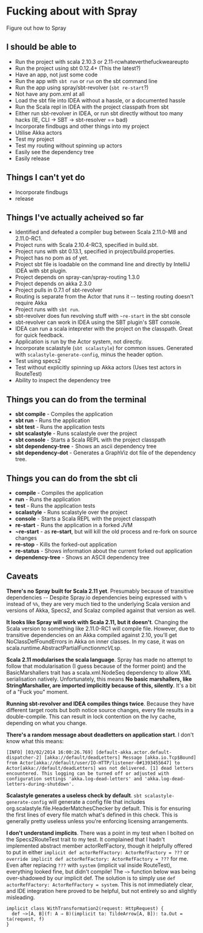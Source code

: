 Fucking about with Spray
========================
Figure out how to Spray


I should be able to
-------------------

 * Run the project with scala 2.10.3 or 2.11-rcwhateverthefuckweareupto
 * Run the project using sbt 0.12.4+ (This the latest?)
 * Have an app, not just some code
 * Run the app with `sbt run` or `run` on the sbt command line
 * Run the app using spray/sbt-revolver (`sbt re-start`?)
 * Not have any pom.xml at all
 * Load the sbt file into IDEA without a hassle, or a documented hassle
 * Run the Scala repl in IDEA with the project classpath from sbt
 * Either run sbt-revolver in IDEA, or run sbt directly without too many hacks (IE, CLI -> SBT -> sbt-resolver == bad)
 * Incorporate findbugs and other things into my project
 * Utilise Akka actors
 * Test my project
 * Test my routing without spinning up actors
 * Easily see the dependency tree
 * Easily release


Things I can't yet do
---------------------

 * Incorporate findbugs
 * release


Things I've actually acheived so far
------------------------------------
 * Identified and defeated a compiler bug between Scala 2.11.0-M8 and 2.11.0-RC1.
 * Project runs with Scala 2.10.4-RC3, specified in build.sbt.
 * Project runs with sbt 0.13.1, specified in project/build.properties.
 * Project has no pom as of yet.
 * Project sbt file is loadable on the command line and directly by IntelliJ IDEA with sbt plugin.
 * Project depends on spray-can/spray-routing 1.3.0
 * Project depends on akka 2.3.0
 * Project pulls in 0.7.1 of sbt-revolver
 * Routing is separate from the Actor that runs it -- testing routing doesn't require Akka
 * Project runs with `sbt run`.
 * sbt-revolver does fun revolving stuff with `~re-start` in the sbt console
 * sbt-revolver can work in IDEA using the SBT plugin's SBT console.
 * IDEA can run a scala intepreter with the project on the classpath. Great for quick feedback.
 * Application is run by the Actor system, not directly.
 * Incorporate scalastyle (`sbt scalastyle`) for common issues. Generated with `scalastyle-generate-config`, minus the header option.
 * Test using specs2
 * Test without explicitly spinning up Akka actors (Uses test actors in RouteTest)
 * Ability to inspect the dependency tree


Things you can do from the terminal
-----------------------------------

 * __sbt compile__ - Compiles the application
 * __sbt run__ - Runs the application
 * __sbt test__ - Runs the application tests
 * __sbt scalastyle__ - Runs scalastyle over the project
 * __sbt console__ - Starts a Scala REPL with the project classpath
 * __sbt dependency-tree__ - Shows an ascii dependency tree
 * __sbt dependency-dot__ - Generates a GraphViz dot file of the dependency tree.


Things you can do from the sbt cli
----------------------------------

 * __compile__ - Compiles the application
 * __run__ - Runs the application
 * __test__ - Runs the application tests
 * __scalastyle__ - Runs scalastyle over the project
 * __console__ - Starts a Scala REPL with the project classpath
 * __re-start__ - Runs the application in a forked JVM
 * __~re-start__ - as __re-start__, but will kill the old process and re-fork on source changes
 * __re-stop__ - Kills the forked-out application
 * __re-status__ - Shows information about the current forked out application
 * __dependency-tree__ - Shows an ASCII dependency tree


Caveats
-------

__There's no Spray built for Scala 2.11 yet__. Presumably because of transitive dependencies -- Despite Spray.io dependencies being expressed with `%` instead of `%%`, they are very much tied to the underlying Scala version and versions of Akka, Specs2, and Scalaz compiled against that version as well. 

__It looks like Spray will work with Scala 2.11, but it doesn't__. Changing the Scala version to something like 2.11.0-RC1 will compile file. However, due to transitive dependencies on an Akka compiled against 2.10, you'll get NoClassDefFoundErrors in Akka on inner classes. In my case, it was on scala.runtime.AbstractPartialFunction$mcVL$sp.

__Scala 2.11 modularises the scala language__. Spray has made no attempt to follow that modularisation (I guess because of the former point) and the BasicMarshallers trait has a scala.xml.NodeSeq dependency to allow XML serialisation natively. Unfortunately, this means __No basic marshallers, like StringMarshaller, are imported implicitly because of this, silently__. It's a bit of a "Fuck you" moment.

__Running sbt-revolver and IDEA compiles things twice__. Because they have different target roots but both notice source changes, every file results in a double-compile. This can result in lock contention on the Ivy cache, depending on what you change.

__There's a random message about deadletters on application start__. I don't know what this means:

    [INFO] [03/02/2014 16:00:26.769] [default-akka.actor.default-dispatcher-2] [akka://default/deadLetters] Message [akka.io.Tcp$Bound] from Actor[akka://default/user/IO-HTTP/listener-0#1393455647] to Actor[akka://default/deadLetters] was not delivered. [1] dead letters encountered. This logging can be turned off or adjusted with configuration settings 'akka.log-dead-letters' and 'akka.log-dead-letters-during-shutdown'.

__Scalastyle generates a useless check by default__. `sbt scalastyle-generate-config` will generate a config file that includes org.scalastyle.file.HeaderMatchesChecker by default. This is for ensuring the first lines of every file match what's defined in this check. This is generally pretty useless unless you're enforcing licensing arrangements.

__I don't understand implicits__. There was a point in my test when I bolted on the Specs2RouteTest trait to my test. It complained that I hadn't implemented abstract member actorRefFactory, though it helpfully offered to put in either `implicit def actorRefFactory: ActorRefFactory = ???` or `override implicit def actorRefFactory: ActorRefFactory = ???` for me. Even after replacing `???` with `system` (implicit val inside RouteTest), everything looked fine, but didn't compile! The `~>` function below was being over-shadowed by our implicit def. The solution is to simply use `def actorRefFactory: ActorRefFactory = system`. This is not immediately clear, and IDE integration here proved to be helpful, but not entirely so and slightly misleading.

    implicit class WithTransformation2(request: HttpRequest) {
      def ~>[A, B](f: A ⇒ B)(implicit ta: TildeArrow[A, B]): ta.Out = ta(request, f)
    }
